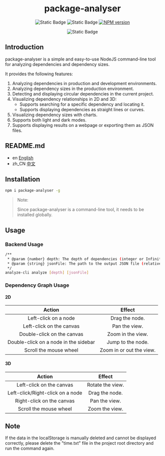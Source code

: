 <h1 align="center">package-analyser</h1>

<div align="center">

![Static Badge](https://img.shields.io/badge/bulid-experimental-orange)
![Static Badge](https://img.shields.io/badge/size-91.6KB-blue)
 [![NPM version][npm-image]][npm-url]

[npm-image]:https://img.shields.io/github/package-json/v/Jackson-Mseven/package-analyser
[npm-url]: https://www.npmjs.com/package/package-analyser

![Static Badge](https://img.shields.io/badge/license-Apache_2.0-yellow)
</div>

## Introduction

package-analyser is a simple and easy-to-use NodeJS command-line tool for analyzing dependencies and dependency sizes.

It provides the following features:

1.  Analyzing dependencies in production and development environments.
2.  Analyzing dependency sizes in the production environment.
3.  Detecting and displaying circular dependencies in the current project.
4.  Visualizing dependency relationships in 2D and 3D:
    -   Supports searching for a specific dependency and locating it.
    -   Supports displaying dependencies as straight lines or curves.
5.  Visualizing dependency sizes with charts.
6.  Supports both light and dark modes.
7.  Supports displaying results on a webpage or exporting them as JSON files.

## README.md
- en [English](README.md)
- zh_CN [中文](README.zh_CN.md)

## Installation

```bash
npm i package-analyser -g
```

>  Note:
>
>  Since package-analyser is a command-line tool, it needs to be installed globally.

## Usage

### Backend Usage

```bash
/**
 * @param {number} depth: The depth of dependencies (integer or Infinity).
 * @param {string} jsonFile: The path to the output JSON file (relative to the current directory).
 */
analyze-cli analyze [depth] [jsonFile]
```

### Dependency Graph Usage
#### 2D
<div align="center">

|   Action   |   Effect   |
|   :----:   |   :----:   |
| Left-click on a node  | Drag the node. |
| Left-click on the canvas  | Pan the view. |
| Double-click on the canvas  | Zoom in the view. |
| Double-click on a node in the sidebar  | Jump to the node. |
| Scroll the mouse wheel  | Zoom in or out the view. |

</div>

#### 3D
<div align="center">

|   Action   |   Effect   |
|   :----:   |   :----:   |
| Left-click on the canvas  | Rotate the view. |
| Left-click/Right-click on a node  | Drag the node. |
| Right-click on the canvas  | Pan the view. |
| Scroll the mouse wheel  | Zoom the view. |

</div>

## Note
If the data in the localStorage is manually deleted and cannot be displayed correctly, please delete the "time.txt" file in the project root directory and run the command again.